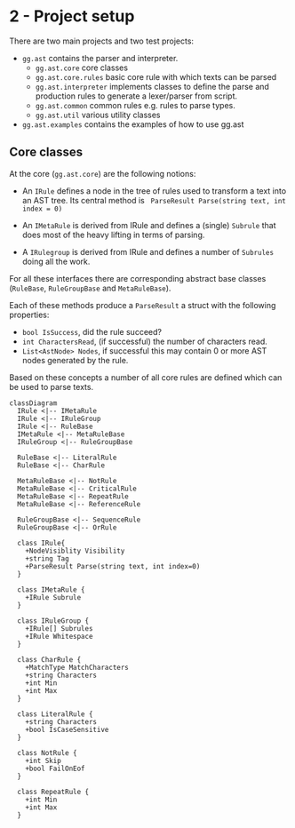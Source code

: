# 2 - Project setup

There are two main projects and two test projects:

* `gg.ast` contains the parser and interpreter.
  * `gg.ast.core` core classes 
  * `gg.ast.core.rules` basic core rule with which texts can be parsed
  * `gg.ast.interpreter` implements classes to define the parse and production rules to generate a lexer/parser from script.
  * `gg.ast.common` common rules e.g. rules to parse types.
  * `gg.ast.util` various utility classes
* `gg.ast.examples` contains the examples of how to use gg.ast

## Core classes

At the core (`gg.ast.core`) are the following notions:

* An `IRule` defines a node in the tree of rules used to transform a text into an AST tree. Its central method is ` ParseResult Parse(string text, int index = 0)`

* An `IMetaRule` is derived from IRule and defines a (single) `Subrule` that does most of the heavy lifting in terms of parsing.

* A `IRulegroup` is derived from IRule and defines a number of `Subrules` doing all the work. 

For all these interfaces there are corresponding abstract base classes (`RuleBase`, `RuleGroupBase` and `MetaRuleBase`).

Each of these methods produce a `ParseResult` a struct with the following properties:

* `bool IsSuccess`, did the rule succeed?
* `int CharactersRead`, (if successful) the number of characters read.
* `List<AstNode> Nodes`, if successful this may contain 0 or more AST nodes generated by the rule. 

Based on these concepts a number of all core rules are defined which can be used to parse texts. 

```mermaid
classDiagram
  IRule <|-- IMetaRule
  IRule <|-- IRuleGroup
  IRule <|-- RuleBase
  IMetaRule <|-- MetaRuleBase
  IRuleGroup <|-- RuleGroupBase

  RuleBase <|-- LiteralRule
  RuleBase <|-- CharRule

  MetaRuleBase <|-- NotRule
  MetaRuleBase <|-- CriticalRule
  MetaRuleBase <|-- RepeatRule
  MetaRuleBase <|-- ReferenceRule

  RuleGroupBase <|-- SequenceRule
  RuleGroupBase <|-- OrRule

  class IRule{
    +NodeVisiblity Visibility
    +string Tag
    +ParseResult Parse(string text, int index=0)
  }

  class IMetaRule {
    +IRule Subrule
  }

  class IRuleGroup {
    +IRule[] Subrules
    +IRule Whitespace
  }

  class CharRule {
    +MatchType MatchCharacters 
    +string Characters
    +int Min
    +int Max
  }

  class LiteralRule {
    +string Characters
    +bool IsCaseSensitive
  }

  class NotRule {
    +int Skip
    +bool FailOnEof
  }

  class RepeatRule {
    +int Min
    +int Max
  }
```